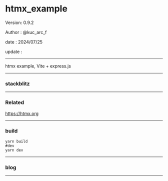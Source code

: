 ﻿# htmx_example

 Version: 0.9.2

 Author  : @kuc_arc_f

 date   : 2024/07/25

 update :

***

htmx example, Vite + express.js

***
### stackblitz


***
### Related

https://htmx.org

***
### build

```
yarn build
#dev
yarn dev
```

***
### blog


***

